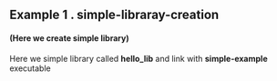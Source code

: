 
## Example 1 . simple-libraray-creation 
#### (Here we create simple library)


Here we simple library called **hello_lib** and link with  **simple-example** executable 